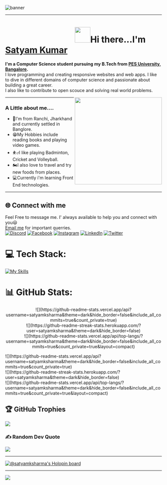 <img src='https://github.com/satyamksharma/my_personal_site/blob/main/images/SATYAM%20KUMAR%20(1).png' alt="banner"></img>
<hr></hr>

<h1>&emsp;&emsp;&emsp;&emsp;&emsp;&emsp;&emsp;&emsp;<img src="https://media.giphy.com/media/26gslMAdctNhu6YnK/giphy.gif" width="50">Hi there...I'm <a href = "https://linkedin.com/in/satyamksharma">Satyam Kumar</a></h1>



<b>I'm a Computer Science student pursuing my B.Tech from [PES University, Bangalore](https://www.pes.edu).</b><br>
I love programming and creating responsive websites and web apps. I like to dive in different domains of computer science and passionate about building a great career.<br>
I also like to contribute to open scouce and solving real world problems.

<img align='right' src="https://media.giphy.com/media/jdPMeyv9rn0hZHh8n9/giphy.gif" width="280">

<hr></hr>
<h3>A Little about me....</h3>
<ul>
 <li>📍I'm from Ranchi, Jharkhand and currently settled in Banglore.</li>
 <li>😁My Hobbies include reading books and playing video games.</li>
 <li>⛹️‍♂️I like playing Badminton, Cricket and Volleyball.</li>
 <li>🏍I also love to travel and try new foods from places.</li>
 <li>💻Currently i'm learning Front End technologies.</li>
</ul>
<hr></hr>

## 🌐 Connect with me
Feel Free to message me. I' always available to help you and connect with you😃<br>
<a href = "mailto:ksatyam433@gmail.com">Email me</a> for important querries. <br>
[![Discord](https://img.shields.io/badge/Discord-%237289DA.svg?logo=discord&logoColor=white)](htttps://discord.gg/Satya#6932) [![Facebook](https://img.shields.io/badge/Facebook-%231877F2.svg?logo=Facebook&logoColor=white)](https://facebook.com/Satyamkumar9980) [![Instagram](https://img.shields.io/badge/Instagram-%23E4405F.svg?logo=Instagram&logoColor=white)](https://instagram.com/satyaa___) [![LinkedIn](https://img.shields.io/badge/LinkedIn-%230077B5.svg?logo=linkedin&logoColor=white)](https://linkedin.com/in/satyamksharma) [![Twitter](https://img.shields.io/badge/Twitter-%231DA1F2.svg?logo=Twitter&logoColor=white)](https://twitter.com/SatyamK51033858) 

# 💻 Tech Stack:
[![My Skills](https://skillicons.dev/icons?i=atom,bash,bootstrap,c,cpp,cloudflare,codepen,css,django,express,figma,git,github,heroku,html,js,linux,matlab,mongodb,nextjs,nodejs,ps,postman,py,react,redux,tailwind,vite,vue,vscode,&perline=16)](https://skillicons.dev)


# 📊 GitHub Stats:
<p align="center">
  ![](https://github-readme-stats.vercel.app/api?username=satyamksharma&theme=dark&hide_border=false&include_all_commits=true&count_private=true)<br/>
![](https://github-readme-streak-stats.herokuapp.com/?user=satyamksharma&theme=dark&hide_border=false)<br/>
![](https://github-readme-stats.vercel.app/api/top-langs/?username=satyamksharma&theme=dark&hide_border=false&include_all_commits=true&count_private=true&layout=compact)
</p>
![](https://github-readme-stats.vercel.app/api?username=satyamksharma&theme=dark&hide_border=false&include_all_commits=true&count_private=true)<br/>
![](https://github-readme-streak-stats.herokuapp.com/?user=satyamksharma&theme=dark&hide_border=false)<br/>
![](https://github-readme-stats.vercel.app/api/top-langs/?username=satyamksharma&theme=dark&hide_border=false&include_all_commits=true&count_private=true&layout=compact)

## 🏆 GitHub Trophies
![](https://github-profile-trophy.vercel.app/?username=satyamksharma&theme=monokai&no-frame=false&no-bg=false&margin-w=4)

### ✍️ Random Dev Quote
![](https://quotes-github-readme.vercel.app/api?type=horizontal&theme=radical)

---
[![@satyamksharma's Holopin board](https://holopin.me/satyamksharma)](https://holopin.io/@satyamksharma)


---
[![](https://visitcount.itsvg.in/api?id=satyamksharma&icon=0&color=0)](https://visitcount.itsvg.in)


